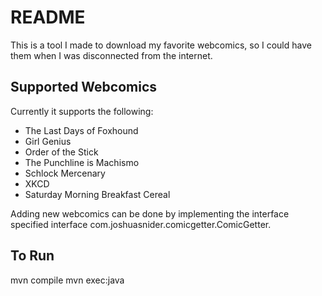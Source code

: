 # README

This is a tool I made to download my favorite webcomics, so I could have them
when I was disconnected from the internet.

## Supported Webcomics

Currently it supports the following:
* The Last Days of Foxhound
* Girl Genius
* Order of the Stick
* The Punchline is Machismo
* Schlock Mercenary
* XKCD
* Saturday Morning Breakfast Cereal

Adding new webcomics can be done by implementing the interface specified interface
com.joshuasnider.comicgetter.ComicGetter.

## To Run
mvn compile
mvn exec:java